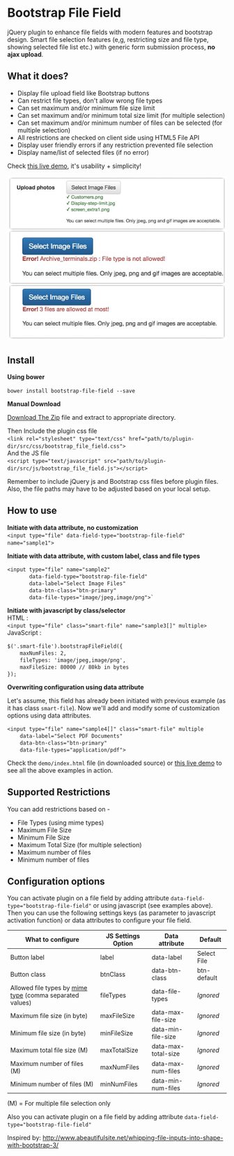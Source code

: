 Bootstrap File Field
============================

jQuery plugin to enhance file fields with modern features and bootstrap design.
Smart file selection features (e,g, restricting size and file type, showing selected file list etc.)
with generic form submission process, **no ajax upload**.

What it does?
------------------

* Display file upload field like Bootstrap buttons
* Can restrict file types, don't allow wrong file types
* Can set maximum and/or minimum file size limit 
* Can set maximum and/or minimum total size limit (for multiple selection)
* Can set maximum and/or minimum number of files can be selected (for multiple selection)
* All restrictions are checked on client side using HTML5 File API
* Display user friendly errors if any restriction prevented file selection
* Display name/list of selected files (if no error)  

Check [this live demo](http://ajaxray.com/demo/BootstrapFileField/demo/), it's usability + simplicity!

![Screenshot](/demo/bootstrap_file_field.jpg "Bootstrap File Field Screenshot")

Install
------------------
**Using bower** 

`bower install bootstrap-file-field --save`

**Manual Download**  

[Download The Zip](https://github.com/ajaxray/bootstrap-file-field/archive/master.zip) file and extract to appropriate directory.  

Then Include the plugin css file  
`<link rel="stylesheet" type="text/css" href="path/to/plugin-dir/src/css/bootstrap_file_field.css">`  
And the JS file  
`<script type="text/javascript" src="path/to/plugin-dir/src/js/bootstrap_file_field.js"></script>`

Remember to include jQuery js and Bootstrap css files before plugin files. Also, the file paths may have to be adjusted based on your local setup.


How to use
------------------

**Initiate with data attribute, no customization**  
`<input type="file" data-field-type="bootstrap-file-field" name="sample1">`

**Initiate with data attribute, with custom label, class and file types**  
```
<input type="file" name="sample2"
       data-field-type="bootstrap-file-field"
       data-label="Select Image Files"
       data-btn-class="btn-primary"
       data-file-types="image/jpeg,image/png">`
```

**Initiate with javascript by class/selector**  
HTML :  
`<input type="file" class="smart-file" name="sample3[]" multiple>`  
JavaScript :  
```
$('.smart-file').bootstrapFileField({   
    maxNumFiles: 2,  
    fileTypes: 'image/jpeg,image/png',  
    maxFileSize: 80000 // 80kb in bytes  
});
```
**Overwriting configuration using data attribute**

Let's assume, this field has already been initiated with previous example (as it has class <code>smart-file</code>).
Now we'll add and modify some of customization options using data attributes.

```
<input type="file" name="sample4[]" class="smart-file" multiple
    data-label="Select PDF Documents"
    data-btn-class="btn-primary"
    data-file-types="application/pdf">
```

Check the `demo/index.html` file (in downloaded source) or [this live demo](http://ajaxray.com/demo/BootstrapFileField/demo/) to see all the above examples in action.

Supported Restrictions
-------------------------

You can add restrictions based on - 

* File Types (using mime types)
* Maximum File Size
* Minimum File Size
* Maximum Total Size (for multiple selection)
* Maximum number of files
* Minimum number of files


Configuration options
--------------------------------

You can activate plugin on a file field by adding attribute
`data-field-type="bootstrap-file-field"` or using javascript (see examples above).
Then you can use the following settings keys (as parameter to javascript activation function)
or data attributes to configure your file field.

| What to configure| JS Settings Option| Data attribute| Default|
| --- | --- | --- | --- |
| Button label | label | data-label | Select File|
| Button class | btnClass | data-btn-class | btn-default |    
| Allowed file types  by [mime type](https://www.sitepoint.com/web-foundations/mime-types-complete-list/) (comma separated values) | fileTypes | data-file-types | *Ignored* |    
| Maximum file size (in byte) | maxFileSize | data-max-file-size | *Ignored* |    
| Minimum file size (in byte) | minFileSize | data-min-file-size | *Ignored* |    
| Maximum total file size (M) | maxTotalSize | data-max-total-size | *Ignored* |    
| Maximum number of files (M) | maxNumFiles | data-max-num-files | *Ignored* |    
| Minimum number of files (M) | minNumFiles | data-min-num-files | *Ignored* |
(M) = For multiple file selection only

Also you can activate plugin on a file field by adding attribute 
`data-field-type="bootstrap-file-field"` 

Inspired by: http://www.abeautifulsite.net/whipping-file-inputs-into-shape-with-bootstrap-3/
